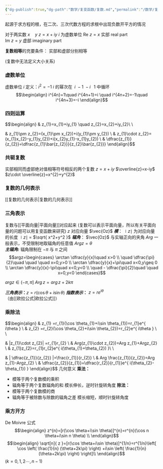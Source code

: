 ```yaml
---
{"dg-publish":true,"dg-path":"数学/复变函数/复数.md","permalink":"/数学/复变函数/复数/","dgPassFrontmatter":true,"noteIcon":"","created":"2024-04-16T13:01:27.360+08:00","updated":"2024-05-14T20:54:28.542+08:00"}
---
```


起源于求方程的根，在二次、三次代数方程的求根中出现负数开平方的情况

对于两实数 $x\quad y$
$z=x+iy$
$i$  为虚数单位
$\mathrm{Re}$ $z=x$  实部 real part  
$\mathrm{Im}$ $z=y$  虚部 imaginary part


**复数相等**的充要条件：
实部和虚部分别相等

(复数中无法定义大小关系)

### 虚数单位
虚数单位 $i$
定义：$i^2 = -1$
$i$   的幂次在 $\; i \: -1\: -i\;\;\;1$  中循环
$$\begin{align}
i^{4n}=1\quad i^{4n+1}=i \quad i^{4n+2}=-1\quad i^{4n+3}=-i
\end{align}$$

### 四则运算
$$\begin{align} 
 & z_{1}=x_{1}+iy_{1} \quad z_{2}=x_{2}+iy_{2}\\ \\

 & z_{1}\pm z_{2}=(x_{1}\pm x_{2})+i(y_{1}\pm y_{2}) \\
 & z_{1}\cdot z_{2}=(x_{1}x_{2}-y_{1}y_{2})+i(x_{2}y_{1}-x_{1}y_{2}) \\
 & \dfrac{z_{1}}{z_{2}}=\dfrac{z_{1}\bar{z_{2}}}{z_{2}\bar{z_{2}}}
\end{align}$$
### 共轭复数
实部相同而虚部绝对值相等符号相反的两个复数
$z=x+iy$
$\overline{z}=x-iy$
$z\cdot \overline{z}=x^{2}+y^{2}$

### 复数的几何表示
[[复数的几何表示\|复数的几何表示]]

### 三角表示
复数与[[平面向量\|平面向量]]对应起来 (复数可以表示平面向量，所以有关平面向量的问题可以用复变函数来研究)
$z$ 对应向量 $\vec{Oz}$
***模***： $\mid z\mid$ 为对应向量的长度
 $\mid z\mid$ = $\sqrt{ x^2+y^2 }$
***辐角***： $\vec{Oz}$ 与实轴正向的夹角
$Arg$ 一般表示，不受限制地取辐角的任意值
$Arg z=\theta$  
***主辐角:***  辐角限制在 $-\pi$ 与 $\pi$ 之间
$$argz=\begin{cases}
\arctan \dfrac{y}{x}\quad x>0 \\
\quad \dfrac{\pi}{2}\quad \quad \quad x=0,y>0 \\
\arctan \dfrac{y}{x}+\pi\quad x<0,y\geq 0 \\
\arctan \dfrac{y}{x}-\pi\quad x<0,y<0 \\
\quad - \dfrac{\pi}{2}\quad \quad x=0,y<0
\end{cases}$$

$arg z \in(-\pi,\pi]$
$Arg\,z =arg\,z+2k \pi$ 

***三角表示*：**$z=r(\cos \theta+i\sin\theta)$
***指数表示*：** $z=re^{i\theta}$    （由[[欧拉公式\|欧拉公式]]）

### 乘除法
$$\begin{align}
 & z_{1} =r_{1}(\cos \theta_{1}+i\sin \theta_{1})=r_{1}e^{ i\theta } \\
 & z_{2} =r_{2}(\cos \theta_{2}+i\sin \theta_{2})=r_{2}e^{ i\theta }  \\ \\

 & |z_{1}\cdot z_{2}| =r_{1}r_{2} \\
 & Arg(z_{1}\cdot z_{2})=Arg z_{1}+Argz_{2}  \\
 & z_{1}z_{2}=r_{1}r_{2}e^{ i(\theta_{1}+\theta_{2}) }\\ \\

 & | \dfrac{z_{1}}{z_{2}} |=\frac{r_{1}}{r_{2}} \\
 & Arg \frac{z_{1}}{z_{2}}=Arg z_{1}-Argz_{2}  \\
 & \dfrac{z_{2}}{z_{1}}=\dfrac{r_{2}}{r_{1}}e^{ i(\theta_{2}-\theta_{1}) }
\end{align}$$
几何意义
**乘法：**
- 模等于两个复数模的乘积
- 辐角等于两个复数辐角的和
模长伸长，逆时针旋转角度
**除法：**
- 模等于两个复数模的商
- 辐角等于被除数与除数的辐角之差
模长缩短，顺时针旋转角度
### 乘方开方
De Moivre 公式
$$\begin{align}
z^{n}=[r(\cos \theta+i\sin \theta)]^{n}=r^{n}(\cos n \theta+i\sin n \theta) \\
\end{align}$$
$$\begin{align}
\sqrt[n]{ z }=[r(\cos \theta+i\sin \theta)]^{1/n}=r^{1/n}\left[ \cos \left( \frac{1}{n} (\theta+2k\pi) \right) +i\sin \left( \frac{1}{n} (\theta+2k\pi) \right) \right]\\
\end{align}$$
$(k=0,1,2\cdots,n-1)$

